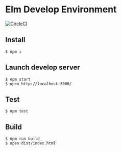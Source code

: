# Elm Develop Environment

[![CircleCI](https://circleci.com/gh/ababup1192/elm-dev-env.svg?style=svg)](https://circleci.com/gh/ababup1192/elm-dev-env)
## Install

```shell
$ npm i
```

## Launch develop server

```shell
$ npm start
$ open http://localhost:3000/
```

## Test

```shell
$ npm test
```

## Build

```shell
$ npm run build
$ open dist/index.html
```
